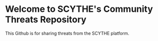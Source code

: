 # Welcome to SCYTHE's Community Threats Repository
This Github is for sharing threats from the SCYTHE platform. 
